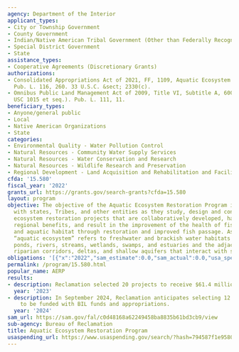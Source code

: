 ```yaml
---
agency: Department of the Interior
applicant_types:
- City or Township Government
- County Government
- Indian/Native American Tribal Government (Other than Federally Recognized)
- Special District Government
- State
assistance_types:
- Cooperative Agreements (Discretionary Grants)
authorizations:
- Consolidated Appropriations Act of 2021, FF, 1109, Aquatic Ecosystem Restoration.
  Pub. L. 116, 260. 33 U.S.C. &sect; 2330(c).
- Omnibus Public Land Management Act of 2009, Title VI, Subtitle A, 6001-6003 (16
  USC 1015 et seq.). Pub. L. 111, 11.
beneficiary_types:
- Anyone/general public
- Local
- Native American Organizations
- State
categories:
- Environmental Quality - Water Pollution Control
- Natural Resources - Community Water Supply Services
- Natural Resources - Water Conservation and Research
- Natural Resources - Wildlife Research and Preservation
- Regional Development - Land Acquisition and Rehabilitation and Facilities Construction
cfda: '15.580'
fiscal_year: '2022'
grants_url: https://grants.gov/search-grants?cfda=15.580
layout: program
objective: The objective of the Aquatic Ecosystem Restoration Program is to work cooperatively
  with states, Tribes, and other entities as they study, design and construct aquatic
  ecosystem restoration projects that are collaboratively developed, have widespread
  regional benefits, and result in the improvement of the health of fisheries, wildlife,
  and aquatic habitat through restoration and improved fish passage. As used here,
  “aquatic ecosystem” refers to freshwater and brackish water habitats such as lakes,
  ponds, rivers, streams, wetlands, swamps, and estuaries and the adjacent floodplains,
  riparian corridors, deltas, and shallow aquifers that interact with surface water.
obligations: '[{"x":"2022","sam_estimate":0.0,"sam_actual":0.0,"usa_spending_actual":0.0},{"x":"2023","sam_estimate":45000000.0,"sam_actual":0.0,"usa_spending_actual":0.0},{"x":"2024","sam_estimate":72000000.0,"sam_actual":0.0,"usa_spending_actual":3651542.0}]'
permalink: /program/15.580.html
popular_name: AERP
results:
- description: Reclamation selected 20 projects to receive $61.4 million in BIL funding.
  year: '2023'
- description: In September 2024, Reclamation anticipates selecting 12 – 20 projects
    to be funded with BIL funds and appropriations.
  year: '2024'
sam_url: https://sam.gov/fal/c0d48168a62249458ba8835b61bd3cb9/view
sub-agency: Bureau of Reclamation
title: Aquatic Ecosystem Restoration Program
usaspending_url: https://www.usaspending.gov/search/?hash=794587f1e9580231fdaea89fa1ec9c00
---
```

